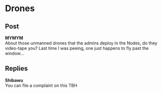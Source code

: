 # Drones
## Post
**MYMYM**<br>
About those unmanned drones that the admins deploy in the Nodes, do they video-tape you? Last time I was peeing, one just happens to fly past the window...<br>

## Replies
**Shibawu**<br>
You can file a complaint on this TBH

